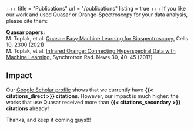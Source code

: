 +++
title = "Publications"
url = "/publications"
listing = true
+++
If you like our work and used Quasar or Orange-Spectroscopy for your data analysis, please cite them:

__Quasar papers:__  
M. Toplak, et al. [Quasar: Easy Machine Learning for Biospectroscopy.](https://doi.org/10.3390/cells10092300) Cells 10, 2300 (2021)  
M. Toplak, et al. [Infrared Orange: Connecting Hyperspectral Data with Machine Learning.](https://doi.org/10.1080/08940886.2017.1338424) Synchrotron Rad. News 30, 40–45 (2017)

Impact
------
Our [Google Scholar profile](https://scholar.google.com/citations?user=_7AMrKgAAAAJ) shows that we currently have **{{< citations_direct >}} citations**. However, our impact is much higher: the works that use Quasar received more than **{{< citations_secondary >}} citations** already! 

Thanks, and keep it coming guys!!! 
